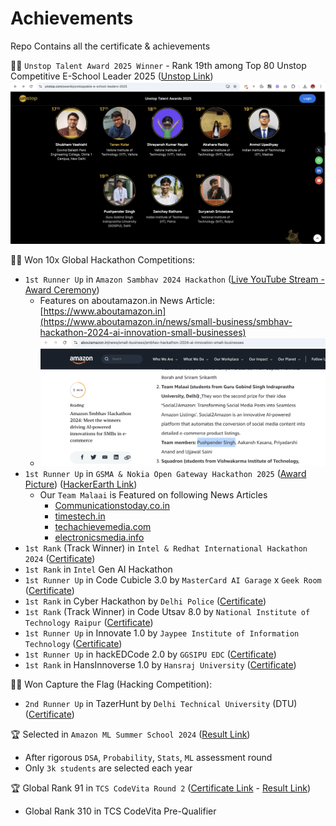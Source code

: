# Achievements
Repo Contains all the certificate &amp; achievements

🧑‍💻 `Unstop Talent Award 2025 Winner` - Rank 19th among Top 80 Unstop Competitive E-School Leader 2025 ([Unstop Link](https://unstop.com/awards/u/pushpender-singh-3138055/2025))
![](/Cert/Unstop_Talent_Award_2025.png)

🧑‍💻 Won 10x Global Hackathon Competitions:
- `1st Runner Up` in `Amazon Sambhav 2024 Hackathon` ([Live YouTube Stream - Award Ceremony](https://www.youtube.com/live/VTMcE12Z3kA?t=8702s))
    - Features on aboutamazon.in News Article: [https://www.aboutamazon.in](https://www.aboutamazon.in/news/small-business/smbhav-hackathon-2024-ai-innovation-small-businesses)
    - ![](/Cert/Amazon_Smbhav_TeamMalaai.png)
- `1st Runner Up` in `GSMA & Nokia Open Gateway Hackathon 2025` ([Award Picture](/Cert/GSMA_And_Nokia_Open_Gateway_Hackathon_2025.jpeg)) ([HackerEarth Link](https://www.hackerearth.com/challenges/hackathon/india-connected-apis-for-a-billion-lives/))
    - Our `Team Malaai` is Featured on following News Articles
        - [Communicationstoday.co.in](https://www.communicationstoday.co.in/startup-world-cup-india-and-gsma-open-gateway-hackathon-winners-announced/)
        - [timestech.in](https://timestech.in/india-mobile-congress-2025-announces-winners-of-start-up-world-cup-india-and-gsma-open-gateway-hackathon/)
        - [techachievemedia.com](https://techachievemedia.com/press-release/india-mobile-congress-2025-announces-winners-of-start-up-world-cup-india-and-gsma-open-gateway-hackathon/)
        - [electronicsmedia.info](electronicsmedia.info/2025/10/14/imc-2025-announces-winners-of-start-up-world-cup-india-and-gsma-open-gateway-hackathon/)
- `1st Rank` (Track Winner) in `Intel & Redhat International Hackathon 2024` ([Certificate](/Cert/Intel_Redhat_International_Hackathon.pdf))
- `1st Rank` in `Intel` Gen AI Hackathon
- `1st Runner Up` in Code Cubicle 3.0 by `MasterCard AI Garage` x `Geek Room` ([Certificate](/Cert/codecubicle3.0.pdf))
- `1st Rank` in Cyber Hackathon by `Delhi Police` ([Certificate](/Cert/DelhiPoliceHackathon.jpeg))
- `1st Rank` (Track Winner) in Code Utsav 8.0 by `National Institute of Technology Raipur` ([Certificate](/Cert/NIT_Raipur_Cert.pdf))
- `1st Runner Up` in Innovate 1.0 by `Jaypee Institute of Information Technology` ([Certificate](/Cert/jiit.pdf))
- `1st Runner Up` in hackEDCode 2.0 by `GGSIPU EDC` ([Certificate](/Cert/hackedcode2.0.pdf))
- `1st Rank` in HansInnoverse 1.0 by `Hansraj University` ([Certificate]())

🧑‍💻 Won Capture the Flag (Hacking Competition):
- `2nd Runner Up` in TazerHunt by `Delhi Technical University` (DTU) ([Certificate](/Cert/TazerHunt_CTF.pdf))

🏆 Selected in `Amazon ML Summer School 2024` ([Result Link](/Cert/AmazonMLSS.png))
- After rigorous `DSA`, `Probability`, `Stats`, `ML` assessment round
- Only `3k students` are selected each year

🏆 Global Rank 91 in `TCS CodeVita Round 2` ([Certificate Link](/Cert/TCS%20CodeVita%20Season%2012%20Certificate%20-%20pushpenderindia.pdf) - [Result Link](/Cert/TCSCodeVita.png))
- Global Rank 310 in TCS CodeVita Pre-Qualifier 
